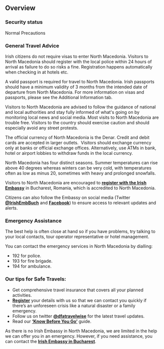 ## Overview

### **Security status**

Normal Precautions

### **General Travel Advice**

Irish citizens do not require visas to enter North Macedonia. Visitors to North Macedonia should register with the local police within 24 hours of arrival as failure to do so risks a fine. Registration happens automatically when checking in at hotels etc.

A valid passport is required for travel to North Macedonia. Irish passports should have a minimum validity of 3 months from the intended date of departure from North Macedonia. For more information on visas and passports, please see the Additional Information tab.

Visitors to North Macedonia are advised to follow the guidance of national and local authorities and stay fully informed of what's going on by monitoring local news and social media. Most visits to North Macedonia are trouble free. Visitors to the country should exercise caution and should especially avoid any street protests.

The official currency of North Macedonia is the Denar. Credit and debit cards are accepted in larger outlets.  Visitors should exchange currency only at banks or official exchange offices. Alternatively, use ATMs in bank, hotel or airport lobbies to withdraw funds in the local currency.

North Macedonia has four distinct seasons. Summer temperatures can rise above 40 degrees whereas winters can be very cold, with temperatures often as low as minus 20, sometimes with heavy and prolonged snowfalls.

Visitors to North Macedonia are encouraged to [**register with the Irish Embassy**](/en/dfa/overseas-travel/citizens-registration/) in Bucharest, Romania, which is accredited to North Macedonia.

Citizens can also follow the Embassy on social media (Twitter [**@IrishEmbBuch**](https://twitter.com/IrishEmbBuch) and [**Facebook**](https://www.facebook.com/IrishEmbassyBucharest)) to ensure access to relevant updates and alerts.

### **Emergency Assistance**

The best help is often close at hand so if you have problems, try talking to your local contacts, tour operator representative or hotel management.

You can contact the emergency services in North Macedonia by dialling:

* 192 for police.
* 193 for fire brigade.
* 194 for ambulance.

### **Our tips for Safe Travels:**

* Get comprehensive travel insurance that covers all your planned activities.
* [**Register**](/en/dfa/overseas-travel/citizens-registration/) your details with us so that we can contact you quickly if there’s an unforeseen crisis like a natural disaster or a family emergency.
* Follow us on twitter [**@dfatravelwise**](https://www.twitter.com/DFATravelWise) for the latest travel updates.
* Read our [**‘Know Before You Go’**](/en/dfa/overseas-travel/know-before-you-go/) guide.

As there is no Irish Embassy in North Macedonia, we are limited in the help we can offer you in an emergency. However, if you need assistance, you can contact the [**Irish Embassy in Bucharest**](/en/romania/bucharest/).